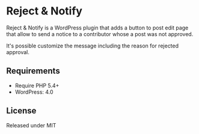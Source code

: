 Reject & Notify
====================

Reject & Notify is a WordPress plugin that adds a button to post edit page that allow to send a notice to a contributor
whose a post was not approved.

It's possible customize the message including the reason for rejected approval.

Requirements
------------
 - Require PHP 5.4+
 - WordPress: 4.0

License
---------
Released under MIT
